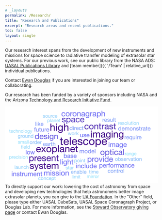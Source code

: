 ```yaml
---
# _layouts
permalink: /Research/
title: "Research and Publications"
excerpt: "Research areas and recent publications."
toc: false
layout: single
---
```


Our research interest spans from the development of new instruments and missions for space science to radiative transfer modeling of extrasolar star systems. For our previous work, see our public library from the NASA ADS: [UASAL Publications Library](https://ui.adsabs.harvard.edu/public-libraries/r6ora761TSasD0yJkA3y-g) and [team member]({{ '/Team' | relative_url}}) individual publications.

Contact [Ewan Douglas](https://www.as.arizona.edu/people/faculty/ewan-douglas) if you are interested in joining our team or collaborating.

Our research has been funded by a variety of sponsors including NASA and the Arizona [Technology and Research Initiative Fund](https://research.arizona.edu/trif).

[![Word cloud from ADS library abstracts highlighting our research areas](/assets/ADS_UASAL_wordcloud_20230802.png)](https://ui.adsabs.harvard.edu/public-libraries/r6ora761TSasD0yJkA3y-g)
To directly support our work: lowering the cost of astronomy from space and developing new technologies that help astronomers better image extrasolar planets, you can give to the [UA Foundation](https://give.uafoundation.org/science-astronomy). In the "Other" field, please type either UASAL CubeSats, UASAL Space Coronagraph Project, or Douglas Lab. For more information, see the [Steward Observatory giving page](https://www.as.arizona.edu/Giving)  or contact Ewan Douglas.
